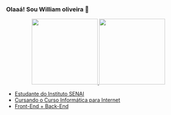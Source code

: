 ### Olaaá! Sou William oliveira 👋
<div align="center">
  <a href="https://github.com/olliverplay">
  <img height="180em" src="https://github-readme-stats.vercel.app/api?username=olliverplay&show_icons=true&theme=dracula&include_all_commits=true&count_private=true"/>
  <img height="180em" src="https://github-readme-stats.vercel.app/api/top-langs/?username=olliverplay&layout=compact&langs_count=7&theme=dracula"/>
</div>

 

- Estudante do Instituto SENAI
- Cursando o Curso Informática para Internet
- Front-End + Back-End
